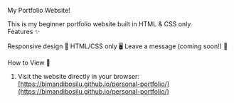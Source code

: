 My Portfolio Website!

This is my beginner portfolio website built in HTML & CSS only. <br>
Features ✨

Responsive design 📱
HTML/CSS only 🖥️
Leave a message (coming soon!) 💬

How to View 🚀

1.  Visit the website directly in your browser: [https://bimandibosilu.github.io/personal-portfolio/](https://bimandibosilu.github.io/personal-portfolio/)
